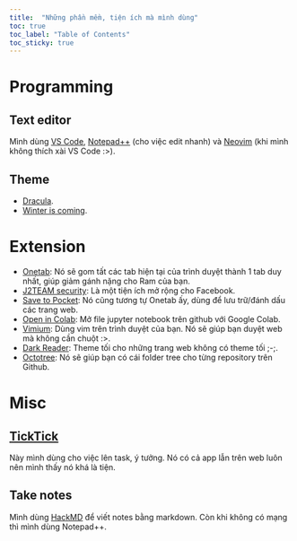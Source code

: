 ```yaml
---
title:  "Những phần mềm, tiện ích mà mình dùng"
toc: true
toc_label: "Table of Contents"
toc_sticky: true
---
```


# Programming
## Text editor
Mình dùng [VS Code](https://code.visualstudio.com/), [Notepad++](https://notepad-plus-plus.org/) (cho việc edit nhanh) và [Neovim](https://neovim.io/) (khi mình không thích xài VS Code :>).

## Theme
- [Dracula](https://draculatheme.com/).
- [Winter is coming](https://marketplace.visualstudio.com/items?itemName=johnpapa.winteriscoming).

# Extension
- [Onetab](https://www.one-tab.com/): Nó sẽ gom tất các tab hiện tại của trình duyệt thành 1 tab duy nhất, giúp giảm gánh nặng cho Ram của bạn.
- [J2TEAM security](https://chrome.google.com/webstore/detail/j2team-security/hmlcjjclebjnfohgmgikjfnbmfkigocc): Là một tiện ích mở rộng cho Facebook.
- [Save to Pocket](https://chrome.google.com/webstore/detail/save-to-pocket/niloccemoadcdkdjlinkgdfekeahmflj): Nó cũng tương tự Onetab ấy, dùng để lưu trữ/đánh dấu các trang web.
- [Open in Colab](https://chrome.google.com/webstore/detail/open-in-colab/iogfkhleblhcpcekbiedikdehleodpjo): Mở file jupyter notebook trên github với Google Colab.
- [Vimium](https://vimium.github.io/): Dùng vim trên trình duyệt của bạn. Nó sẽ giúp bạn duyệt web mà không cần chuột :>.
- [Dark Reader](https://darkreader.org/): Theme tối cho những trang web không có theme tối ;-;.
- [Octotree](https://www.octotree.io/): Nó sẽ giúp bạn có cái folder tree cho từng repository trên Github.

# Misc
## [TickTick](https://ticktick.com/)
Này mình dùng cho việc lên task, ý tưởng. Nó có cả app lẫn trên web luôn nên mình thấy nó khá là tiện.
 
## Take notes
Mình dùng [HackMD](https://hackmd.io/) để viết notes bằng markdown. Còn khi không có mạng thì mình dùng Notepad++.
